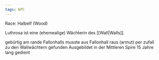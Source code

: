 ```yaml
---
tags: NPC
---
```

Race: Halbelf (Wood)


Luthrosa ist eine (ehemealige) Wächterin des [[Wall|Walls]]. 



gebürtig am rande Fallonhalls
musste aus Fallonhall raus (armut)
per zufall zu den Wallwächtern gefunden
Ausgebildet in der Mittleren Spire
15 Jahre lang gedient

